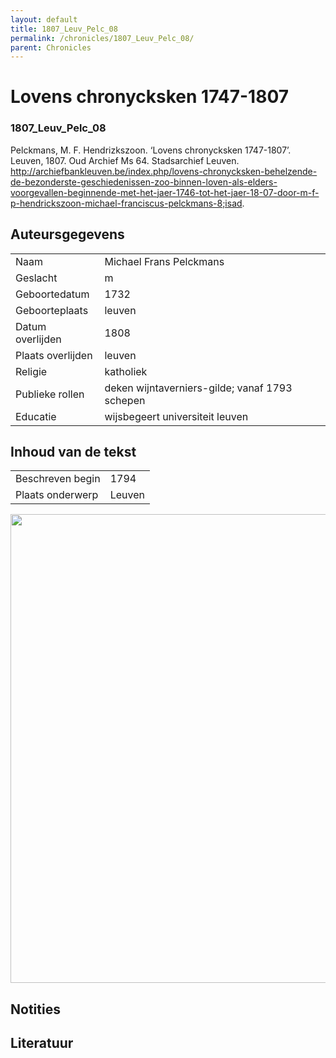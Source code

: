 ```yaml
---
layout: default
title: 1807_Leuv_Pelc_08
permalink: /chronicles/1807_Leuv_Pelc_08/
parent: Chronicles
--- 
```



# Lovens chronycksken 1747-1807 

### 1807_Leuv_Pelc_08 

Pelckmans, M. F. Hendrizkszoon. ‘Lovens chronycksken 1747-1807’. Leuven, 1807. Oud Archief Ms 64. Stadsarchief Leuven. http://archiefbankleuven.be/index.php/lovens-chronycksken-behelzende-de-bezonderste-geschiedenissen-zoo-binnen-loven-als-elders-voorgevallen-beginnende-met-het-jaer-1746-tot-het-jaer-18-07-door-m-f-p-hendrickszoon-michael-franciscus-pelckmans-8;isad. 

## Auteursgegevens 

| | | 
| --------------- | --------------- | 
| Naam | Michael Frans Pelckmans | 
| Geslacht | m | 
| Geboortedatum | 1732 | 
| Geboorteplaats | leuven | 
| Datum overlijden | 1808 | 
| Plaats overlijden | leuven | 
| Religie | katholiek | 
| Publieke rollen | deken wijntaverniers-gilde; vanaf 1793 schepen | 
| Educatie | wijsbegeert universiteit leuven | 

## Inhoud van de tekst 

| | | 
| --------------- | --------------- | 
| Beschreven begin | 1794 | 
| Plaats onderwerp | Leuven | 

[<img src="..\..\barplots_chronicles\1807_Leuv_Pelc_08.jpg" width="750"/>](..\..\barplots_chronicles\1807_Leuv_Pelc_08.jpg) 

## Notities 

## Literatuur 


